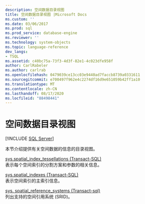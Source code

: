 ```yaml
---
description: 空间数据目录视图
title: 空间数据目录视图 |Microsoft Docs
ms.custom: ''
ms.date: 03/06/2017
ms.prod: sql
ms.prod_service: database-engine
ms.reviewer: ''
ms.technology: system-objects
ms.topic: language-reference
dev_langs:
- TSQL
ms.assetid: c40bc75a-73f3-4d3f-82e1-4c023dfe958f
author: CarlRabeler
ms.author: carlrab
ms.openlocfilehash: 0479039ce13cc03e9440ad7faccb8739a0331611
ms.sourcegitcommit: e700497f962e4c2274df16d9e651059b42ff1a10
ms.translationtype: MT
ms.contentlocale: zh-CN
ms.lasthandoff: 08/17/2020
ms.locfileid: "88498441"
---
```

# <a name="spatial-data-catalog-views"></a>空间数据目录视图
[!INCLUDE [SQL Server](../../includes/applies-to-version/sqlserver.md)]

  本节介绍提供有关空间数据的信息的目录视图。  
  
 [sys.spatial_index_tessellations (Transact-SQL)](../../relational-databases/system-catalog-views/sys-spatial-index-tessellations-transact-sql.md)  
 表示每个空间索引的分割方案和参数的相关信息。  
  
 [sys.spatial_indexes (Transact-SQL)](../../relational-databases/system-catalog-views/sys-spatial-indexes-transact-sql.md)  
 表示空间索引的主索引信息。  
  
 [sys. spatial_reference_systems &#40;Transact-sql&#41;](../../relational-databases/system-catalog-views/sys-spatial-reference-systems-transact-sql.md)  
 列出支持的空间引用系统 (SRID)。  
  
  

